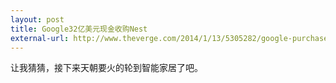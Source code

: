 ```yaml
---
layout: post
title: Google32亿美元现金收购Nest
external-url: http://www.theverge.com/2014/1/13/5305282/google-purchases-nest-for-3-2-billion
---
```


让我猜猜，接下来天朝要火的轮到智能家居了吧。